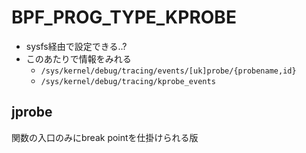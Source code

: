 # BPF_PROG_TYPE_KPROBE

* sysfs経由で設定できる..?
* このあたりで情報をみれる
  * `/sys/kernel/debug/tracing/events/[uk]probe/{probename,id}`
  * `/sys/kernel/debug/tracing/kprobe_events`


## jprobe

関数の入口のみにbreak pointを仕掛けられる版
